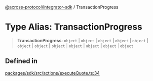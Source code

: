 [@across-protocol/integrator-sdk](../README.md) / TransactionProgress

# Type Alias: TransactionProgress

> **TransactionProgress**: `object` \| `object` \| `object` \| `object` \| `object` \| `object` \| `object` \| `object` \| `object` \| `object` \| `object` \| `object`

## Defined in

[packages/sdk/src/actions/executeQuote.ts:34](https://github.com/across-protocol/toolkit/blob/0408e9d38e7f5e4687131c33ea4b58d12a946b0d/packages/sdk/src/actions/executeQuote.ts#L34)
